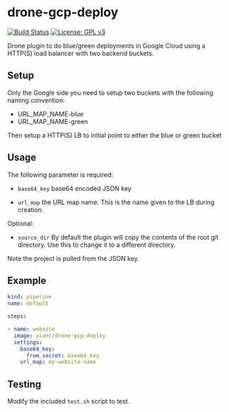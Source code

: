 # drone-gcp-deploy
[![Build Status](https://cloud.drone.io/api/badges/viant/drone-gcp-deploy/status.svg)](https://cloud.drone.io/viant/drone-gcp-deploy)
[![License: GPL v3](https://img.shields.io/badge/License-GPLv3-blue.svg)](https://github.com/viant/drone-gcloud/blob/master/LICENSE)

Drone plugin to do blue/green deployments in Google Cloud using a HTTP(S) load balancer with two backend buckets. 

## Setup

Only the Google side you need to setup two buckets with the following naming convention:

* URL_MAP_NAME-blue
* URL_MAP_NAME-green

Then setup a HTTP(S) LB to initial point to either the blue or green bucket

## Usage

The following parameter is required:

* `base64_key` base64 encoded JSON key

* `url_map` the URL map name. This is the name given to the LB during creation.


Optional:

* `source_dir` By default the plugin will copy the contents of the root git directory. Use this to change it to a different directory.

Note the project is pulled from the JSON key.

## Example

```yaml
kind: pipeline
name: default

steps:

- name: website
  image: viant/drone-gcp-deploy
  settings:
    base64_key:
      from_secret: base64_key
    url_map: my-website-name
```

## Testing

Modify the included `test.sh` script to test.

